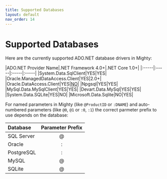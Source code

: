 ```yaml
---
title: Supported Databases
layout: default
nav_order: 14
---
```


# Supported Databases

Here are the currently supported ADO.NET database drivers in Mighty:

|ADO.NET Provider Name|.NET Framework 4.0+|.NET Core 1.0+|
|:-----|:-----|:-----|:-----|
|System.Data.SqlClient|YES|YES|
|Oracle.ManagedDataAccess.Client|YES|2.0+|
|Oracle.DataAccess.Client|YES|[NO](https://www.oracle.com/technetwork/topics/dotnet/tech-info/odpnet-dotnet-core-sod-3628981.pdf)|
|Npgsql|YES|YES|
|MySql.Data.MySqlClient|YES|YES|
|Devart.Data.MySql|YES|YES|
|System.Data.SQLite|YES|NO|
|Microsoft.Data.Sqlite|NO|YES|

For named parameters in Mighty (like `@ProductID` or `:DNAME`) and auto-numbered parameters (like `@0`, `@1` or `:0`, `:1`) the correct parmeter prefix to use depends on the database:

|Database|Parameter Prefix|
|:-----|:-----:|
|SQL Server|@|
|Oracle|\:|
|PostgreSQL|\:|
|MySQL|@|
|SQLite|@|
